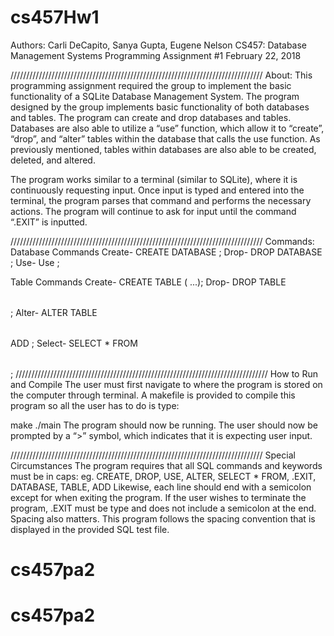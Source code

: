 # cs457Hw1
Authors: Carli DeCapito, Sanya Gupta, Eugene Nelson CS457: Database Management Systems Programming Assignment #1 February 22, 2018

//////////////////////////////////////////////////////////////////////////////// About: This programming assignment required the group to implement the basic functionality of a SQLite Database Management System. The program designed by the group implements basic functionality of both databases and tables. The program can create and drop databases and tables. Databases are also able to utilize a “use” function, which allow it to “create”, “drop”, and “alter” tables within the database that calls the use function. As previously mentioned, tables within databases are also able to be created, deleted, and altered.

The program works similar to a terminal (similar to SQLite), where it is continuously requesting input. Once input is typed and entered into the terminal, the program parses that command and performs the necessary actions. The program will continue to ask for input until the command “.EXIT” is inputted.

//////////////////////////////////////////////////////////////////////////////// Commands: Database Commands Create- CREATE DATABASE ; Drop- DROP DATABASE ; Use- Use ;

Table Commands
        Create- CREATE TABLE <table name> (<attr name> <attr type>...);
        Drop-   DROP TABLE <table name>;
        Alter-  ALTER TABLE <table name> ADD <attr name> <attr type>;
        Select- SELECT * FROM <table name>;
//////////////////////////////////////////////////////////////////////////////// How to Run and Compile The user must first navigate to where the program is stored on the computer through terminal. A makefile is provided to compile this program so all the user has to do is type:

make
./main
The program should now be running. The user should now be prompted by a “>” symbol, which indicates that it is expecting user input.

//////////////////////////////////////////////////////////////////////////////// Special Circumstances The program requires that all SQL commands and keywords must be in caps: eg. CREATE, DROP, USE, ALTER, SELECT * FROM, .EXIT, DATABASE, TABLE, ADD Likewise, each line should end with a semicolon except for when exiting the program. If the user wishes to terminate the program, .EXIT must be type and does not include a semicolon at the end. Spacing also matters. This program follows the spacing convention that is displayed in the provided SQL test file.
# cs457pa2
# cs457pa2
